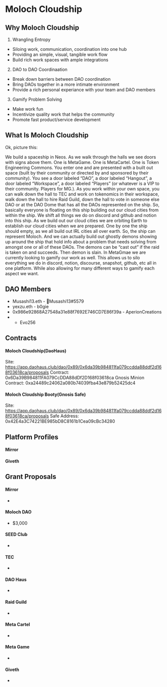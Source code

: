 # Moloch Cloudship

## Why Moloch Cloudship

1. Wrangling Entropy
* Siloing work, communication, coordination into one hub
* Providing an simple, visual, tangible work flow
* Build rich work spaces with ample integrations
2. DAO to DAO Coordinaation
* Break down barriers between DAO coordination
* Bring DAOs together in a more intimate environment
* Provide a rich personal experiance with your team and DAO members
3. Gamify Problem Solving
* Make work fun
* Incentivize quality work that helps the community
* Promote fast product/service development

## What Is Moloch Cloudship

Ok, picture this:

We build a spaceship in Neos. As we walk through the halls we see doors with signs above them. One is MetaGame. One is MetaCartel. One is Token Engineering Commons. You enter one and are presented with a built out space (built by their community or directed by and sponsored by their community). You see a door labeled “DAO”, a door labeled “Hangout”, a door labeled “Workspace”, a door labeled “Players” (or whatever is a VIP to their community. Players for MG.). As you work within your own space, you can walk down the hall to TEC and work on tokenomics in their workspace, walk down the hall to hire Raid Guild, down the hall to vote in someone else DAO or at the DAO Dome that has all the DAOs represented on the ship.
So, basically everyone is floating on this ship building out our cloud cities from within the ship. We shift all things we do on discord and github and notion into this ship. As we build out our cloud cities we are orbiting Earth to establish our cloud cities when we are prepared. One by one the ship should empty, as we all build out IRL cities all over earth. So, the ship can represent Moloch. And we can actually build out ghostly demons showing up around the ship that hold info about a problem that needs solving from amongst one or all of these DAOs.
The demons can be “cast out” if the raid is taken on and succeeds. Then demon is slain.
In MetaGmae we are currently looking to gamify our work as well.
This allows us to silo everything we do in discord, notion, discourse, snapshot, github, etc all in one platform.
While also allowing for many different ways to gamify each aspect we want.

## DAO Members

* Musashi13.eth - 🐙Musashi13#5579
* yexzu.eth - b0gie
* 0x986e92868A27548a31e88f7692E746CD7E86f39a - AperionCreations
*  - Evo256

## Contracts

#### Moloch Cloudship(DaoHaus)
Site: https://app.daohaus.club/dao/0x89/0x6da39b984811fa079ccdda88ddf2d168f03618ca/proposals
Contract: 0x6Da39B984811FA079CcDDA88dDf2D168f03618ca
Gnosis Minion Contract: 0xa24489c24062a080b74039fba43e879b52425dc4

#### Moloch Cloudship Booty(Gnosis Safe)
Site: https://app.daohaus.club/dao/0x89/0x6da39b984811fa079ccdda88ddf2d168f03618ca/proposals
Safe Address: 0x42E4a3C74221BE985bD8C8161b1Cea09cBc34280

## Platform Profiles

#### Mirror


#### Giveth


## Grant Proposals

#### Mirror
* 

#### Moloch DAO
* $3,000

#### SEED Club
* 

#### TEC
* 

#### DAO Haus
* 

#### Raid Guild
* 

#### Meta Cartel
* 

#### Meta Game
*

#### Giveth
*

